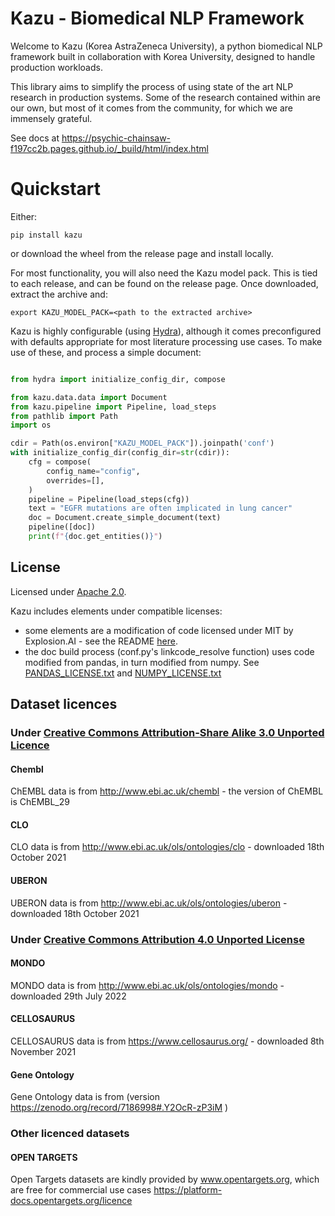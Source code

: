 # Kazu - Biomedical NLP Framework

Welcome to Kazu (Korea AstraZeneca University), a python biomedical NLP framework built in collaboration with Korea University,
designed to handle production workloads.

This library aims to simplify the process of using state of the art NLP research in production systems. Some of the 
research contained within are our own, but most of it comes from the community, for which we are immensely grateful.

See docs at https://psychic-chainsaw-f197cc2b.pages.github.io/_build/html/index.html

# Quickstart

Either: 

`pip install kazu`

or download the wheel from the release page and install locally.

For most functionality, you will also need the Kazu model pack. This is tied to each release, and can be found on the release page. Once downloaded,
extract the archive and:

`export KAZU_MODEL_PACK=<path to the extracted archive>`

Kazu is highly configurable (using [Hydra](https://hydra.cc/docs/intro/)), although it comes preconfigured with defaults appropriate for most literature processing use cases. 
To make use of these, and process a simple document:

```python

from hydra import initialize_config_dir, compose

from kazu.data.data import Document
from kazu.pipeline import Pipeline, load_steps
from pathlib import Path
import os

cdir = Path(os.environ["KAZU_MODEL_PACK"]).joinpath('conf')  
with initialize_config_dir(config_dir=str(cdir)):
    cfg = compose(
        config_name="config",
        overrides=[],
    )
    pipeline = Pipeline(load_steps(cfg))
    text = "EGFR mutations are often implicated in lung cancer"
    doc = Document.create_simple_document(text)
    pipeline([doc])
    print(f"{doc.get_entities()}")

```





## License

Licensed under [Apache 2.0](LICENSE).

Kazu includes elements under compatible licenses:
- some elements are a modification of code licensed under MIT by Explosion.AI - see the README [here](kazu/modelling/ontology_matching/README.md).
- the doc build process (conf.py's linkcode_resolve function) uses code modified from pandas, in turn modified from numpy. See [PANDAS_LICENSE.txt](docs/PANDAS_LICENSE.txt) and [NUMPY_LICENSE.txt](docs/NUMPY_LICENSE.txt)

## Dataset licences

### Under [Creative Commons Attribution-Share Alike 3.0 Unported Licence](https://creativecommons.org/licenses/by/3.0/legalcode)

#### Chembl
ChEMBL data is from http://www.ebi.ac.uk/chembl - the version of ChEMBL is ChEMBL_29

#### CLO
CLO data is from http://www.ebi.ac.uk/ols/ontologies/clo - downloaded 18th October 2021

#### UBERON
UBERON data is from http://www.ebi.ac.uk/ols/ontologies/uberon - downloaded 18th October 2021



### Under [Creative Commons Attribution 4.0 Unported License](https://creativecommons.org/licenses/by/4.0/legalcode>)

#### MONDO
MONDO data is from http://www.ebi.ac.uk/ols/ontologies/mondo - downloaded 29th July 2022

#### CELLOSAURUS
CELLOSAURUS data is from https://www.cellosaurus.org/ - downloaded 8th November 2021

#### Gene Ontology
Gene Ontology data is from (version https://zenodo.org/record/7186998#.Y2OcR-zP3iM )


### Other licenced datasets

#### OPEN TARGETS
Open Targets datasets are kindly provided by www.opentargets.org, which are free for commercial use cases <https://platform-docs.opentargets.org/licence>
